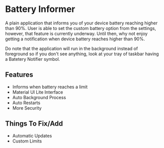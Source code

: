 # Battery Informer
 A plain application that informs you of your device battery reaching higher than 90%. User is able to set the custom battery option from the settings, however, that feature is currently underway. Until then, why not enjoy getting a notification when device battery reaches higher than 90%.
 
 Do note that the application will run in the background instead of foreground so if you don't see anything, look at your tray of taskbar having a Batetery Notifier symbol.
 
 ## Features
* Informs when battery reaches a limit
* Material UI Lite Interface
* Auto Background Process
* Auto Restarts
* More Security

## Things To Fix/Add
* Automatic Updates
* Custom Limits



